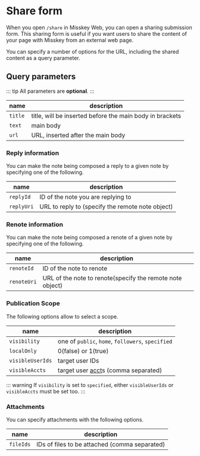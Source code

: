 # Share form
When you open `/share` in Misskey Web, you can open a sharing submission form. This sharing form is useful if you want users to share the content of your page with Misskey from an external web page.

You can specify a number of options for the URL, including the shared content as a query parameter.

## Query parameters

::: tip
All parameters are **optional**.
:::

| name | description |
| ---- | ---- |
| `title` | title, will be inserted before the main body in brackets |
| `text` | main body |
| `url` | URL, inserted after the main body |

### Reply information
You can make the note being composed a reply to a given note by specifying one of the following.

| name | description |
| ---- | ---- |
| `replyId` | ID of the note you are replying to |
| `replyUri` | URL to reply to (specify the remote note object) |

### Renote information
You can make the note being composed a renote of a given note by specifying one of the following.

| name | description |
| ---- | ---- |
| `renoteId` | ID of the note to renote |
| `renoteUri` | URL of the note to renote(specify the remote note object) |

### Publication Scope
The following options allow to select a scope.

| name | description |
| ---- | ---- |
| `visibility` | one of `public`, `home`, `followers`, `specified` |
| `localOnly` | 0(false) or 1(true) |
| `visibleUserIds` | target user IDs |
| `visibleAccts` | target user [acct](../glossary.md#acct)s (comma separated) |

::: warning
If `visibility` is set to `specified`, either `visibleUserIds` or `visibleAccts` must be set too.
:::

### Attachments
You can specify attachments with the following options.

| name | description |
| ---- | ---- |
| `fileIds` | IDs of files to be attached (comma separated) |

